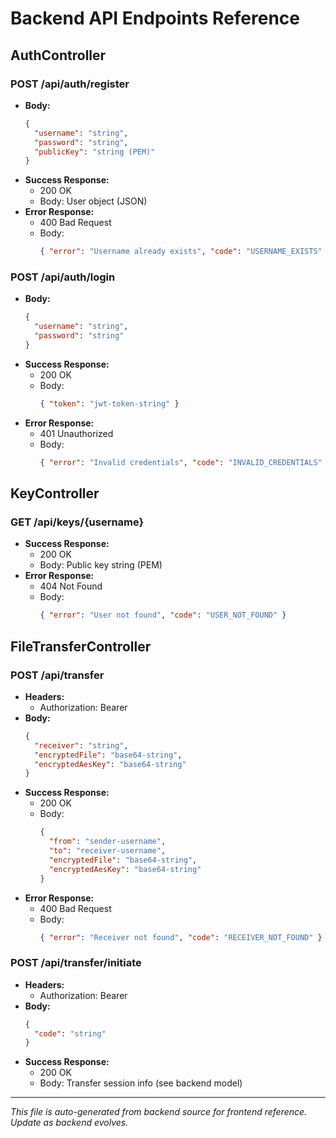 # Backend API Endpoints Reference

## AuthController

### POST /api/auth/register
- **Body:**
  ```json
  {
    "username": "string",
    "password": "string",
    "publicKey": "string (PEM)"
  }
  ```
- **Success Response:**
  - 200 OK
  - Body: User object (JSON)
- **Error Response:**
  - 400 Bad Request
  - Body:
    ```json
    { "error": "Username already exists", "code": "USERNAME_EXISTS" }
    ```

### POST /api/auth/login
- **Body:**
  ```json
  {
    "username": "string",
    "password": "string"
  }
  ```
- **Success Response:**
  - 200 OK
  - Body:
    ```json
    { "token": "jwt-token-string" }
    ```
- **Error Response:**
  - 401 Unauthorized
  - Body:
    ```json
    { "error": "Invalid credentials", "code": "INVALID_CREDENTIALS" }
    ```

## KeyController

### GET /api/keys/{username}
- **Success Response:**
  - 200 OK
  - Body: Public key string (PEM)
- **Error Response:**
  - 404 Not Found
  - Body:
    ```json
    { "error": "User not found", "code": "USER_NOT_FOUND" }
    ```

## FileTransferController

### POST /api/transfer
- **Headers:**
  - Authorization: Bearer <jwt-token>
- **Body:**
  ```json
  {
    "receiver": "string",
    "encryptedFile": "base64-string",
    "encryptedAesKey": "base64-string"
  }
  ```
- **Success Response:**
  - 200 OK
  - Body:
    ```json
    {
      "from": "sender-username",
      "to": "receiver-username",
      "encryptedFile": "base64-string",
      "encryptedAesKey": "base64-string"
    }
    ```
- **Error Response:**
  - 400 Bad Request
  - Body:
    ```json
    { "error": "Receiver not found", "code": "RECEIVER_NOT_FOUND" }
    ```

### POST /api/transfer/initiate
- **Headers:**
  - Authorization: Bearer <jwt-token>
- **Body:**
  ```json
  {
    "code": "string"
  }
  ```
- **Success Response:**
  - 200 OK
  - Body: Transfer session info (see backend model)

---

_This file is auto-generated from backend source for frontend reference. Update as backend evolves._
